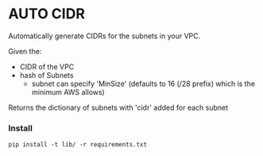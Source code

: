 AUTO CIDR
=========

Automatically generate CIDRs for the subnets in your VPC.

Given the:
  * CIDR of the VPC
  * hash of Subnets
    * subnet can specify 'MinSize' (defaults to 16 (/28 prefix) which is the minimum AWS allows)

Returns the dictionary of subnets with 'cidr' added for each subnet

### Install

```
pip install -t lib/ -r requirements.txt
```
